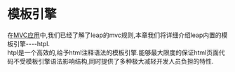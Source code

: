 # 模板引擎
在[MVC应用](../chapter_3/index.md)中,我们已经了解了leap的mvc规则,本章我们将详细介绍leap内置的模板引擎----htpl.  
htpl是一个高效的,给予html注释语法的模板引擎.能够最大限度的保证html页面代码不受模板引擎语法影响结构,同时提供了多种极大减轻开发人员负担的特性.
